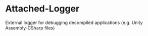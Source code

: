 # Attached-Logger
External logger for debugging decompiled applications (e.g. Unity Assembly-CSharp files)
